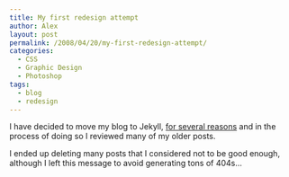 ```yaml
---
title: My first redesign attempt
author: Alex
layout: post
permalink: /2008/04/20/my-first-redesign-attempt/
categories:
  - CSS
  - Graphic Design
  - Photoshop
tags:
  - blog
  - redesign
---
```

 

I have decided to move my blog to Jekyll, [for several reasons](http://carlboettiger.info/2012/05/01/Jekyll-vs-Wordpress.html) and in the process of doing so I reviewed many of my older posts.

I ended up deleting many posts that I considered not to be good enough, although I left this message to avoid generating tons of 404s... 